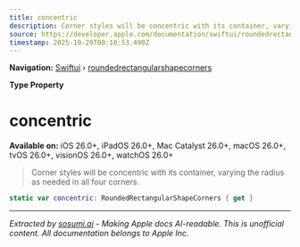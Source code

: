 ```yaml
---
title: concentric
description: Corner styles will be concentric with its container, varying the radius as needed in all four corners.
source: https://developer.apple.com/documentation/swiftui/roundedrectangularshapecorners/concentric
timestamp: 2025-10-29T00:10:53.490Z
---
```


**Navigation:** [Swiftui](/documentation/swiftui) › [roundedrectangularshapecorners](/documentation/swiftui/roundedrectangularshapecorners)

**Type Property**

# concentric

**Available on:** iOS 26.0+, iPadOS 26.0+, Mac Catalyst 26.0+, macOS 26.0+, tvOS 26.0+, visionOS 26.0+, watchOS 26.0+

> Corner styles will be concentric with its container, varying the radius as needed in all four corners.

```swift
static var concentric: RoundedRectangularShapeCorners { get }
```

---

*Extracted by [sosumi.ai](https://sosumi.ai) - Making Apple docs AI-readable.*
*This is unofficial content. All documentation belongs to Apple Inc.*

